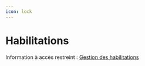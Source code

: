 ```yaml
---
icon: lock
---
```


# Habilitations

Information à accès restreint :
[Gestion des habilitations](https://github.com/DNUM-SocialGouv/documentation-privee/blob/main/iam-habilitations.md)
